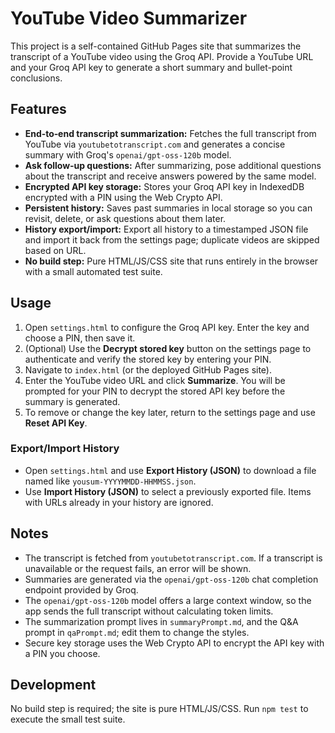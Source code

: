 # YouTube Video Summarizer

This project is a self-contained GitHub Pages site that summarizes the transcript of a YouTube video using the Groq API. Provide a YouTube URL and your Groq API key to generate a short summary and bullet-point conclusions.

## Features

- **End‑to‑end transcript summarization:** Fetches the full transcript from YouTube via `youtubetotranscript.com` and generates a concise summary with Groq's `openai/gpt-oss-120b` model.
- **Ask follow‑up questions:** After summarizing, pose additional questions about the transcript and receive answers powered by the same model.
- **Encrypted API key storage:** Stores your Groq API key in IndexedDB encrypted with a PIN using the Web Crypto API.
- **Persistent history:** Saves past summaries in local storage so you can revisit, delete, or ask questions about them later.
- **History export/import:** Export all history to a timestamped JSON file and import it back from the settings page; duplicate videos are skipped based on URL.
- **No build step:** Pure HTML/JS/CSS site that runs entirely in the browser with a small automated test suite.

## Usage
1. Open `settings.html` to configure the Groq API key. Enter the key and choose a PIN, then save it.
2. (Optional) Use the **Decrypt stored key** button on the settings page to authenticate and verify the stored key by entering your PIN.
3. Navigate to `index.html` (or the deployed GitHub Pages site).
4. Enter the YouTube video URL and click **Summarize**. You will be prompted for your PIN to decrypt the stored API key before the summary is generated.
5. To remove or change the key later, return to the settings page and use **Reset API Key**.

### Export/Import History
- Open `settings.html` and use **Export History (JSON)** to download a file named like `yousum-YYYYMMDD-HHMMSS.json`.
- Use **Import History (JSON)** to select a previously exported file. Items with URLs already in your history are ignored.

## Notes
- The transcript is fetched from `youtubetotranscript.com`. If a transcript is unavailable or the request fails, an error will be shown.
- Summaries are generated via the `openai/gpt-oss-120b` chat completion endpoint provided by Groq.
- The `openai/gpt-oss-120b` model offers a large context window, so the app sends the full transcript without calculating token limits.
- The summarization prompt lives in `summaryPrompt.md`, and the Q&A prompt in `qaPrompt.md`; edit them to change the styles.
- Secure key storage uses the Web Crypto API to encrypt the API key with a PIN you choose.

## Development
No build step is required; the site is pure HTML/JS/CSS. Run `npm test` to execute the small test suite.
